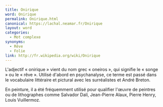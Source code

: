 ```yaml
---
title: Onirique
word: Onirique
permalink: Onirique.html
canonical: https://lachal.neamar.fr/Onirique
layout: word
categories:
  - Mot complexe
synonyms:
  - Rêve
  - Folie
link: http://fr.wikipedia.org/wiki/Onirique
---
```


L'adjectif « onirique » vient du nom grec « oneiros », qui signifie le « songe » ou le « rêve ». Utilisé d'abord en psychanalyse, ce terme est passé dans le vocabulaire littéraire et pictural avec les surréalistes et André Breton.

En peinture, il a été fréquemment utilisé pour qualifier l'œuvre de peintres ou de lithographes comme Salvador Dalí, Jean-Pierre Alaux, Pierre Henry, Louis Vuillermoz.

